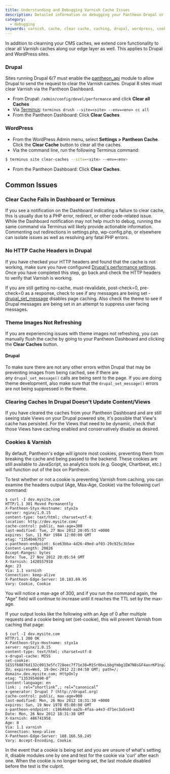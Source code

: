 ```yaml
---
title: Understanding and Debugging Varnish Cache Issues
description: Detailed information on debugging your Pantheon Drupal or WordPress Cache.
category:
  - debugging
keywords: varnish, cache, clear cache, caching, drupal, wordpress, cookies
---
```

In addition to clearning your CMS caches, we extend core functionality to clear all Varnish caches along our edge layer as well. This applies to Drupal and WordPress sites.

### Drupal
Sites running Drupal 6/7 must enable the [pantheon\_api](/docs/articles/sites/code/what-is-the-pantheon_api-module/) module to allow Drupal to send the request to clear the Varnish caches. Drupal 8 sites must clear Varnish via the Pantheon Dashboard.

- From Drupal: `/admin/config/devel/performance` and click **Clear all Caches**
- Via [Terminus](/docs/articles/local/cli/): `terminus drush --site=<site> --env=<env> cc all`
- From the Pantheon Dashboard: Click **Clear Caches**

### WordPress
- From the WordPress Admin menu, select **Settings > Pantheon Cache**. Click the **Clear Cache** button to clear all the caches.
- Via the command line, run the following Terminus command:

 ```bash
 $ terminus site clear-caches --site=<site> --env=<env>
 ```
- From the Pantheon Dashboard: Click **Clear Caches**.

## Common Issues
### Clear Cache Fails in Dashboard or Terminus
If you see a notification on the Dashboard indicating a failure to clear cache, this is usually due to a PHP error, redirect, or other code-related issue. While the Dashboard notification may not help much to debug, running the same command via Terminus will likely provide actionable information. Commenting out redirections in settings.php, wp-config.php, or elsewhere can isolate issues as well as resolving any fatal PHP errors.

### No HTTP Cache Headers in Drupal
If you have checked your HTTP headers and found that the cache is not working, make sure you have configured [Drupal's performance settings](/docs/articles/drupal/drupal-performance-and-caching-settings). Once you have completed this step, go back and check the HTTP headers to verify that Varnish is working.

If you are still getting no-cache, must-revalidate, post-check=0, pre-check=0 as a response, check to see if any messages are being set - [drupal\_set\_message](https://api.drupal.org/api/drupal/includes%21bootstrap.inc/function/drupal_set_message/7) disables page caching. Also check the theme to see if Drupal messages are being set in an attempt to suppress user facing messages.

### Theme Images Not Refreshing
If you are experiencing issues with theme images not refreshing, you can manually flush the cache by going to your Pantheon Dashboard and clicking the **Clear Caches** button.

#### Drupal
To make sure there are not any other errors within Drupal that may be preventing images from being cached, see if there are any `drupal_set_message()` calls are being sent to the page. If you are doing theme development, also make sure that the `drupal_set_message()` errors are not being suppressed in the theme.

### Clearing Caches In Drupal Doesn't Update Content/Views

If you have cleared the caches from your Pantheon Dashboard and are still seeing stale Views on your Drupal powered site, it's possible that View's cache has persisted. For the Views that need to be dynamic, check that those Views have caching enabled and conservatively disable as desired.

### Cookies & Varnish

By default, Pantheon's edge will ignore most cookies, preventing them from breaking the cache and being passed to the backend. These cookies are still available to JavaScript, so analytics tools (e.g. Google, Chartbeat, etc.) will function out of the box on Pantheon. 

To test whether or not a cookie is preventing Varnish from caching, you can examine the headers output (Age, Max-Age, Cookie) via the following curl command:

```nohighlight
$ curl -I dev.mysite.com
HTTP/1.1 301 Moved Permanently
X-Pantheon-Styx-Hostname: styx2a
server: nginx/1.0.15
content-type: text/html; charset=utf-8
location: http://dev.mysite.com/
cache-control: public, max-age=300
last-modified: Tue, 27 Nov 2012 20:05:53 +0000
expires: Sun, 11 Mar 1984 12:00:00 GMT
etag: "1354046753"
x-pantheon-endpoint: 6ce63bba-4d26-49ed-af03-29c925c3b5ee
Content-Length: 20826
Accept-Ranges: bytes
Date: Tue, 27 Nov 2012 20:05:54 GMT
X-Varnish: 1420557910
Age: 23
Via: 1.1 varnish
Connection: keep-alive
X-Pantheon-Edge-Server: 10.183.69.95
Vary: Cookie, Cookie
```
You will notice a max-age of 300, and if you run the command again, the "Age" field will continue to increase until it reaches the TTL set by the max-age.

If your output looks like the following with an Age of 0 after multiple requests and a cookie being set (set-cookie), this will prevent Varnish from caching that page:

```nohighlight
$ curl -I dev.mysite.com
HTTP/1.1 200 OK
X-Pantheon-Styx-Hostname: styx1a
server: nginx/1.0.15
content-type: text/html; charset=utf-8
x-drupal-cache: MISS
set-cookie: SESSf60876d132c0913e5fc728eec7f71e38=M1Sr0bxLbbgYmbg1EW7N8sGF4anrKP1np25EkYta-ZU; expires=Wed, 19-Dec-2012 22:04:58 GMT; path=/; domain=.dev.mysite.com; HttpOnly
etag: “1353954690-0”
content-language: en
link: ; rel=“shortlink”,; rel=“canonical”
x-generator: Drupal 7 (http://drupal.org)
cache-control: public, max-age=900
last-modified: Mon, 26 Nov 2012 18:31:30 +0000
expires: Sun, 19 Nov 1978 05:00:00 GMT
x-pantheon-endpoint: c18646dd-aa2b-4faa-a4e3-d71ec3a5ce43
Date: Mon, 26 Nov 2012 18:31:38 GMT
X-Varnish: 486741958
Age: 0
Via: 1.1 varnish
Connection: keep-alive
X-Pantheon-Edge-Server: 108.166.58.245
Vary: Accept-Encoding, Cookie
```
In the event that a cookie is being set and you are unsure of what's setting it, disable modules one by one and test for the cookie via 'curl' after each one. When the cookie is no longer being set, the last module disabled before the test is the culprit.

